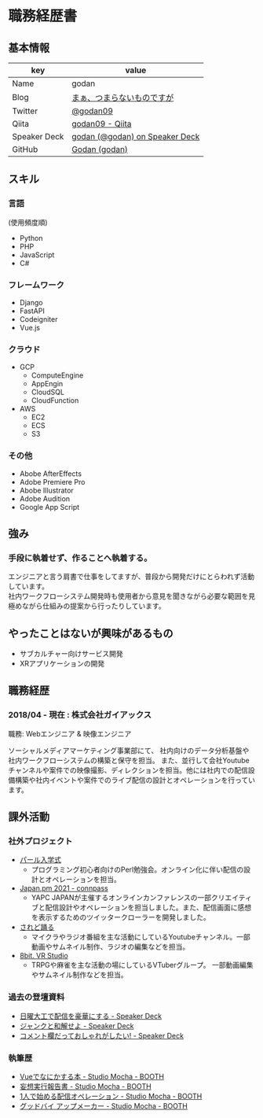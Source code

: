 # 職務経歴書

## 基本情報

|key|value|
|---|-----|
|Name|godan|
|Blog|[まぁ、つまらないものですが](https://godan09.hatenablog.com/)|
|Twitter|[@godan09](https://twitter.com/godan09)|
|Qiita |[godan09 - Qiita](https://qiita.com/godan09)|
| Speaker Deck | [godan (@godan) on Speaker Deck](https://speakerdeck.com/godan)|
|GitHub| [Godan (godan)](https://github.com/Godan)|


## スキル
### 言語

(使用頻度順)
- Python
- PHP
- JavaScript
- C# 

### フレームワーク

- Django
- FastAPI
- Codeigniter
- Vue.js


### クラウド
- GCP
  - ComputeEngine
  - AppEngin
  - CloudSQL
  - CloudFunction 
- AWS
  - EC2
  - ECS
  - S3 

### その他
- Abobe AfterEffects
- Adobe Premiere Pro
- Abobe Illustrator
- Adobe Audition
- Google App Script

## 強み

### 手段に執着せず、作ることへ執着する。

エンジニアと言う肩書で仕事をしてますが、普段から開発だけにとらわれず活動しています。  
社内ワークフローシステム開発時も使用者から意見を聞きながら必要な範囲を見極めながら仕組みの提案から行ったりしています。  


## やったことはないが興味があるもの

- サブカルチャー向けサービス開発 
- XRアプリケーションの開発


## 職務経歴

### 2018/04 - 現在 : 株式会社ガイアックス

職務: Webエンジニア & 映像エンジニア

ソーシャルメディアマーケティング事業部にて、 社内向けのデータ分析基盤や社内ワークフローシステムの構築と保守を担当。
また、並行して会社Youtubeチャンネルや案件での映像撮影、ディレクションを担当。他には社内での配信設備構築や社内イベントや案件でのライブ配信の設計とオペレーションを行っています。


## 課外活動

### 社外プロジェクト
* [パール入学式](https://www.perl-entrance.org/)
  *  プログラミング初心者向けのPerl勉強会。オンライン化に伴い配信の設計とオペレーションを担当。
* [Japan.pm 2021 - connpass](https://yapcjapan.connpass.com/event/198170/)
  * YAPC JAPANが主催するオンラインカンファレンスの一部クリエイティブと配信設計やオペレーションを担当しました。また、配信画面に感想を表示するためのツイッタークローラーを開発しました。
* [されど踊る](https://www.youtube.com/channel/UCy2__PoxYaxbz3rM1yCdQBA)
  * マイクラやラジオ番組を主な活動にしているYoutubeチャンネル。一部動画やサムネイル制作、ラジオの編集などを担当。
* [8bit. VR Studio](https://www.youtube.com/channel/UCuGuilWV36v3l2JsLVDWrcA)
  * TRPGや麻雀を主な活動の場にしているVTuberグループ。 一部動画編集やサムネイル制作などを担当。

### 過去の登壇資料
* [日曜大工で配信を豪華にする - Speaker Deck](https://speakerdeck.com/godan/ri-yao-da-gong-depei-xin-wohao-hua-nisuru)
* [ジャンクと和解せよ - Speaker Deck](https://speakerdeck.com/godan/ziyankutohe-jie-seyo)
* [コメント欄だっておしゃれがしたい! - Speaker Deck](https://speakerdeck.com/godan/komentolan-datuteosiyaregasitai?slide=19)

### 執筆歴

* [Vueでなにかする本 - Studio Mocha - BOOTH](https://godan.booth.pm/items/1036786)
* [妄想実行報告書 - Studio Mocha - BOOTH](https://godan.booth.pm/items/1317444)
* [1人で始める配信オペレーション - Studio Mocha - BOOTH](https://godan.booth.pm/items/1575682)
* [グッドバイ アップメーカー - Studio Mocha - BOOTH](https://godan.booth.pm/items/2035726)

